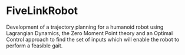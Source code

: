 ﻿# FiveLinkRobot


Development of a trajectory planning for a humanoid robot using Lagrangian Dynamics, the Zero Moment Point theory and an Optimal Control approach to find the set of inputs which will enable the robot to perform a feasible gait.
